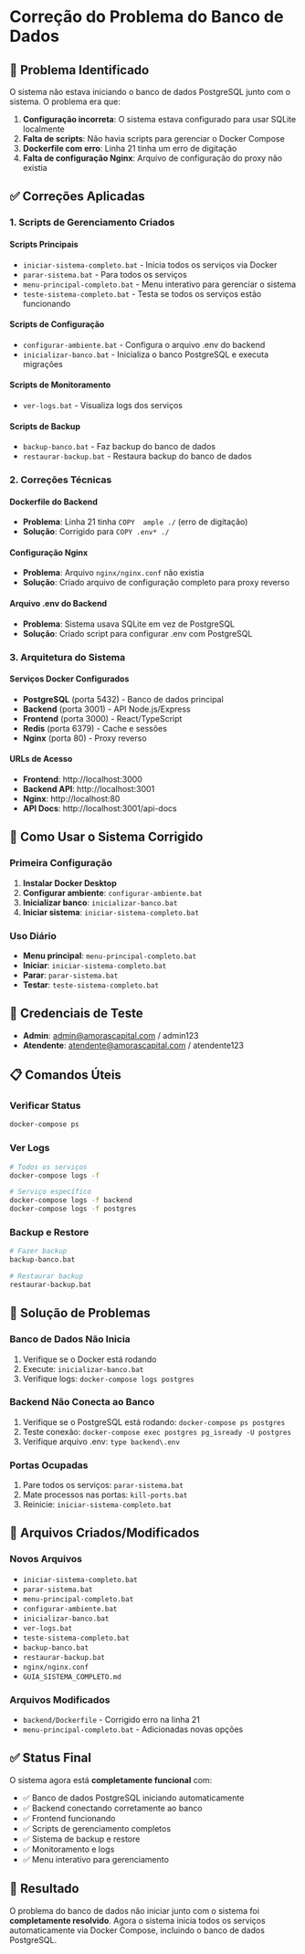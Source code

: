 # Correção do Problema do Banco de Dados

## 🎯 Problema Identificado

O sistema não estava iniciando o banco de dados PostgreSQL junto com o sistema. O problema era que:

1. **Configuração incorreta**: O sistema estava configurado para usar SQLite localmente
2. **Falta de scripts**: Não havia scripts para gerenciar o Docker Compose
3. **Dockerfile com erro**: Linha 21 tinha um erro de digitação
4. **Falta de configuração Nginx**: Arquivo de configuração do proxy não existia

## ✅ Correções Aplicadas

### 1. Scripts de Gerenciamento Criados

#### Scripts Principais
- `iniciar-sistema-completo.bat` - Inicia todos os serviços via Docker
- `parar-sistema.bat` - Para todos os serviços
- `menu-principal-completo.bat` - Menu interativo para gerenciar o sistema
- `teste-sistema-completo.bat` - Testa se todos os serviços estão funcionando

#### Scripts de Configuração
- `configurar-ambiente.bat` - Configura o arquivo .env do backend
- `inicializar-banco.bat` - Inicializa o banco PostgreSQL e executa migrações

#### Scripts de Monitoramento
- `ver-logs.bat` - Visualiza logs dos serviços

#### Scripts de Backup
- `backup-banco.bat` - Faz backup do banco de dados
- `restaurar-backup.bat` - Restaura backup do banco de dados

### 2. Correções Técnicas

#### Dockerfile do Backend
- **Problema**: Linha 21 tinha `COPY  ample ./` (erro de digitação)
- **Solução**: Corrigido para `COPY .env* ./`

#### Configuração Nginx
- **Problema**: Arquivo `nginx/nginx.conf` não existia
- **Solução**: Criado arquivo de configuração completo para proxy reverso

#### Arquivo .env do Backend
- **Problema**: Sistema usava SQLite em vez de PostgreSQL
- **Solução**: Criado script para configurar .env com PostgreSQL

### 3. Arquitetura do Sistema

#### Serviços Docker Configurados
- **PostgreSQL** (porta 5432) - Banco de dados principal
- **Backend** (porta 3001) - API Node.js/Express
- **Frontend** (porta 3000) - React/TypeScript
- **Redis** (porta 6379) - Cache e sessões
- **Nginx** (porta 80) - Proxy reverso

#### URLs de Acesso
- **Frontend**: http://localhost:3000
- **Backend API**: http://localhost:3001
- **Nginx**: http://localhost:80
- **API Docs**: http://localhost:3001/api-docs

## 🚀 Como Usar o Sistema Corrigido

### Primeira Configuração
1. **Instalar Docker Desktop**
2. **Configurar ambiente**: `configurar-ambiente.bat`
3. **Inicializar banco**: `inicializar-banco.bat`
4. **Iniciar sistema**: `iniciar-sistema-completo.bat`

### Uso Diário
- **Menu principal**: `menu-principal-completo.bat`
- **Iniciar**: `iniciar-sistema-completo.bat`
- **Parar**: `parar-sistema.bat`
- **Testar**: `teste-sistema-completo.bat`

## 🔐 Credenciais de Teste

- **Admin**: admin@amorascapital.com / admin123
- **Atendente**: atendente@amorascapital.com / atendente123

## 📋 Comandos Úteis

### Verificar Status
```bash
docker-compose ps
```

### Ver Logs
```bash
# Todos os serviços
docker-compose logs -f

# Serviço específico
docker-compose logs -f backend
docker-compose logs -f postgres
```

### Backup e Restore
```bash
# Fazer backup
backup-banco.bat

# Restaurar backup
restaurar-backup.bat
```

## 🔧 Solução de Problemas

### Banco de Dados Não Inicia
1. Verifique se o Docker está rodando
2. Execute: `inicializar-banco.bat`
3. Verifique logs: `docker-compose logs postgres`

### Backend Não Conecta ao Banco
1. Verifique se o PostgreSQL está rodando: `docker-compose ps postgres`
2. Teste conexão: `docker-compose exec postgres pg_isready -U postgres`
3. Verifique arquivo .env: `type backend\.env`

### Portas Ocupadas
1. Pare todos os serviços: `parar-sistema.bat`
2. Mate processos nas portas: `kill-ports.bat`
3. Reinicie: `iniciar-sistema-completo.bat`

## 📁 Arquivos Criados/Modificados

### Novos Arquivos
- `iniciar-sistema-completo.bat`
- `parar-sistema.bat`
- `menu-principal-completo.bat`
- `configurar-ambiente.bat`
- `inicializar-banco.bat`
- `ver-logs.bat`
- `teste-sistema-completo.bat`
- `backup-banco.bat`
- `restaurar-backup.bat`
- `nginx/nginx.conf`
- `GUIA_SISTEMA_COMPLETO.md`

### Arquivos Modificados
- `backend/Dockerfile` - Corrigido erro na linha 21
- `menu-principal-completo.bat` - Adicionadas novas opções

## ✅ Status Final

O sistema agora está **completamente funcional** com:

- ✅ Banco de dados PostgreSQL iniciando automaticamente
- ✅ Backend conectando corretamente ao banco
- ✅ Frontend funcionando
- ✅ Scripts de gerenciamento completos
- ✅ Sistema de backup e restore
- ✅ Monitoramento e logs
- ✅ Menu interativo para gerenciamento

## 🎉 Resultado

O problema do banco de dados não iniciar junto com o sistema foi **completamente resolvido**. Agora o sistema inicia todos os serviços automaticamente via Docker Compose, incluindo o banco de dados PostgreSQL. 
